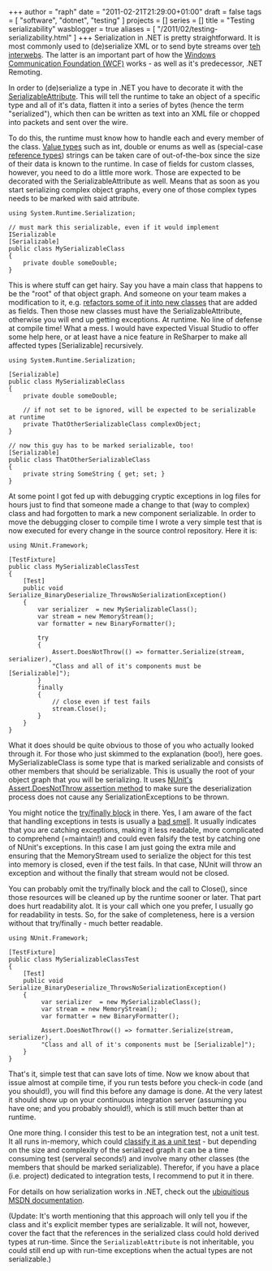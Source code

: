 +++
author = "raph"
date = "2011-02-21T21:29:00+01:00"
draft = false
tags = [ "software", "dotnet", "testing" ]
projects = []
series = []
title = "Testing serializability"
wasblogger = true
aliases = [ "/2011/02/testing-serializability.html" ]
+++
Serialization in .NET is pretty straightforward. It is most commonly used to (de)serialize XML or to send byte streams over [teh interwebs](http://www.urbandictionary.com/define.php?term=interwebs). The latter is an important part of how the [Windows Communication Foundation (WCF)](http://msdn.microsoft.com/en-us/netframework/aa663324) works - as well as it's predecessor, .NET Remoting.

In order to (de)serialize a type in .NET you have to decorate it with the [SerializableAttribute](http://msdn.microsoft.com/en-us/library/system.serializableattribute.aspx). This will tell the runtime to take an object of a specific type and all of it's data, flatten it into a series of bytes (hence the term "serialized"), which then can be written as text into an XML file or chopped into packets and sent over the wire.

To do this, the runtime must know how to handle each and every member of the class. [Value types](http://msdn.microsoft.com/en-us/library/s1ax56ch.aspx) such as int, double or enums as well as (special-case [reference types](http://msdn.microsoft.com/en-us/library/490f96s2.aspx)) strings can be taken care of out-of-the-box since the size of their data is known to the runtime. In case of fields for custom classes, however, you need to do a little more work. Those are expected to be decorated with the SerializableAttribute as well. Means that as soon as you start serializing complex object graphs, every one of those complex types needs to be marked with said attribute.

    using System.Runtime.Serialization;

    // must mark this serializable, even if it would implement ISerializable
    [Serializable]
    public class MySerializableClass
    {
        private double someDouble;
    }

This is where stuff can get hairy. Say you have a main class that happens to be the "root" of that object graph. And someone on your team makes a modification to it, e.g. [refactors some of it into new classes](http://www.refactoring.com/catalog/replaceDataValueWithObject.html) that are added as fields. Then those new classes must have the SerializableAttribute, otherwise you will end up getting exceptions. At runtime. No line of defense at compile time! What a mess. I would have expected Visual Studio to offer some help here, or at least have a nice feature in ReSharper to make all affected types [Serializable] recursively.

    using System.Runtime.Serialization;

    [Serializable]
    public class MySerializableClass
    {
        private double someDouble;
         
        // if not set to be ignored, will be expected to be serializable at runtime
        private ThatOtherSerializableClass complexObject;
    }
    
    // now this guy has to be marked serializable, too!
    [Serializable]
    public class ThatOtherSerializableClass
    {
        private string SomeString { get; set; }
    }

At some point I got fed up with debugging cryptic exceptions in log files for hours just to find that someone made a change to that (way to complex) class and had forgotten to mark a new component serializable. In order to move the debugging closer to compile time I wrote a very simple test that is now executed for every change in the source control repository. Here it is:

    using NUnit.Framework;
    
    [TestFixture]
    public class MySerializableClassTest
    {
        [Test]
        public void Serialize_BinaryDeserialize_ThrowsNoSerializationException()
        {
            var serializer  = new MySerializableClass();
            var stream = new MemoryStream();
            var formatter = new BinaryFormatter();
     
            try
            {
                Assert.DoesNotThrow(() => formatter.Serialize(stream, serializer),
                "Class and all of it's components must be [Serializable]");
            }
            finally
            {
                // close even if test fails
                stream.Close();
            }
        }
    }

What it does should be quite obvious to those of you who actually looked through it. For those who just skimmed to the explanation (boo!), here goes. MySerializableClass is some type that is marked serializable and consists of other members that should be serializable. This is usually the root of your object graph that you will be serializing. It uses [NUnit's Assert.DoesNotThrow assertion method](http://www.nunit.org/index.php?p=exceptionAsserts&r=2.5.9) to make sure the deserialization process does not cause any SerializationExceptions to be thrown.

You might notice the [try/finally block](http://msdn.microsoft.com/en-us/library/zwc8s4fz%28v=vs.80%29.aspx) in there. Yes, I am aware of the fact that handling exceptions in tests is usually a [bad smell](http://en.wikipedia.org/wiki/Code_smell). It usually indicates that you are catching exceptions, making it less readable, more complicated to comprehend (=maintain!) and could even falsify the test by catching one of NUnit's exceptions. In this case I am just going the extra mile and ensuring that the MemoryStream used to serialize the object for this test into memory is closed, even if the test fails. In that case, NUnit will throw an exception and without the finally that stream would not be closed. 

You can probably omit the try/finally block and the call to Close(), since those resources will be cleaned up by the runtime sooner or later. That part does hurt readability alot. It is your call which one you prefer, I usually go for readability in tests. So, for the sake of completeness, here is a version without that try/finally - much better readable.

    using NUnit.Framework;
    
    [TestFixture]
    public class MySerializableClassTest
    {
        [Test]
        public void Serialize_BinaryDeserialize_ThrowsNoSerializationException()
        {
             var serializer  = new MySerializableClass();
             var stream = new MemoryStream();
             var formatter = new BinaryFormatter();
     
             Assert.DoesNotThrow(() => formatter.Serialize(stream, serializer),
             "Class and all of it's components must be [Serializable]");
        }
    }

That's it, simple test that can save lots of time. Now we know about that issue almost at compile time, if you run tests before you check-in code (and you should!), you will find this before any damage is done. At the very latest it should show up on your continuous integration server (assuming you have one; and you probably should!), which is still much better than at runtime.

One more thing. I consider this test to be an integration test, not a unit test. It all runs in-memory, which could [classify it as a unit test](http://www.osherove.com/blog/2009/9/28/unit-test-definition-20.html) - but depending on the size and complexity of the serialized graph it can be a time consuming test (serveral seconds!) and involve many other classes (the members that should be marked serializable). Therefor, if you have a place (i.e. project) dedicated to integration tests, I recommend to put it in there.

For details on how serialization works in .NET, check out the [ubiquitious MSDN documentation](http://msdn.microsoft.com/en-us/library/system.runtime.serialization.aspx).

(Update: It's worth mentioning that this approach will only tell you if the class and it's explicit member types are serializable. It will not, however, cover the fact that the references in the serialized class could hold derived types at run-time. Since the `SerializableAttribute` is not inheritable, you could still end up with run-time exceptions when the actual types are not serializable.)
